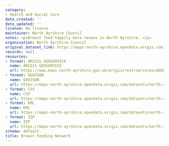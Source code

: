 ```yaml
---
category:
- Health and Social Care
date_created: ''
date_updated: ''
license: No licence
maintainer: North Ayrshire Council
notes: <p>Breast feed happily here venues in North Ayrshire. </p>
organization: North Ayrshire Council
original_dataset_link: https://maps-north-ayrshire.opendata.arcgis.com/maps/north-ayrshire::breast-feeding-network
records: null
resources:
- format: ARCGIS GEOSERVICE
  name: ARCGIS GEOSERVICE
  url: https://www.maps.north-ayrshire.gov.uk/arcgis/rest/services/AGOL/Open_Data_Portal5/FeatureServer/6
- format: GEOJSON
  name: GEOJSON
  url: https://maps-north-ayrshire.opendata.arcgis.com/datasets/north-ayrshire::breast-feeding-network.geojson?outSR=%7B%22latestWkid%22%3A27700%2C%22wkid%22%3A27700%7D
- format: CSV
  name: CSV
  url: https://maps-north-ayrshire.opendata.arcgis.com/datasets/north-ayrshire::breast-feeding-network.csv?outSR=%7B%22latestWkid%22%3A27700%2C%22wkid%22%3A27700%7D
- format: KML
  name: KML
  url: https://maps-north-ayrshire.opendata.arcgis.com/datasets/north-ayrshire::breast-feeding-network.kml?outSR=%7B%22latestWkid%22%3A27700%2C%22wkid%22%3A27700%7D
- format: ZIP
  name: ZIP
  url: https://maps-north-ayrshire.opendata.arcgis.com/datasets/north-ayrshire::breast-feeding-network.zip?outSR=%7B%22latestWkid%22%3A27700%2C%22wkid%22%3A27700%7D
schema: default
title: Breast Feeding Network
---
```

